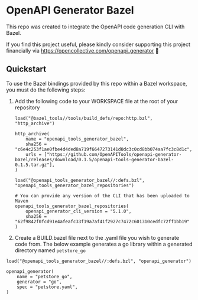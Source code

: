 # OpenAPI Generator Bazel

This repo was created to integrate the OpenAPI code generation CLI with Bazel.

If you find this project useful, please kindly consider supporting this project financially via https://opencollective.com/openapi_generator :pray:

## Quickstart

To use the Bazel bindings provided by this repo within a Bazel workspace,
you must do the following steps:

1. Add the following code to your WORKSPACE file at the root of your repository

   ```
   load("@bazel_tools//tools/build_defs/repo:http.bzl", "http_archive")

   http_archive(
       name = "openapi_tools_generator_bazel",
       sha256 = "c6e4c253f1ae0fbe4d4ded8a719f6647273141d0dc3c0cd8bb074aa7fc3c8d1c",
       urls = ["https://github.com/OpenAPITools/openapi-generator-bazel/releases/download/0.1.5/openapi-tools-generator-bazel-0.1.5.tar.gz"],
   )

   load("@openapi_tools_generator_bazel//:defs.bzl", "openapi_tools_generator_bazel_repositories")

   # You can provide any version of the CLI that has been uploaded to Maven
   openapi_tools_generator_bazel_repositories(
       openapi_generator_cli_version = "5.1.0",
       sha256 = "62f9842f0fcd91e4afeafc33f19a7af41f2927c7472c601310cedfc72ff1bb19"
   )
   ```

2. Create a BUILD.bazel file next to the .yaml file you wish to generate code from.
   The below example generates a go library within a generated directory named `petstore_go`

```
load("@openapi_tools_generator_bazel//:defs.bzl", "openapi_generator")

openapi_generator(
    name = "petstore_go",
    generator = "go",
    spec = "petstore.yaml",
)
```
